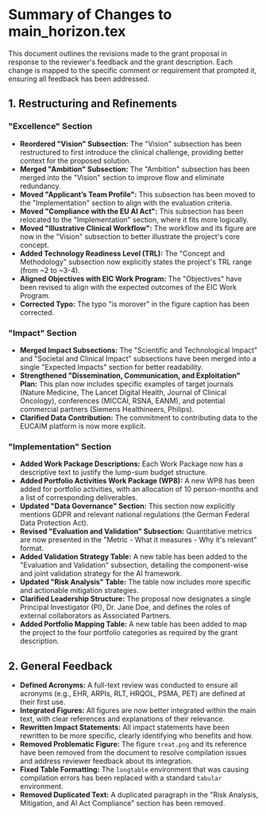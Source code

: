 # Summary of Changes to main_horizon.tex

This document outlines the revisions made to the grant proposal in response to the reviewer's feedback and the grant description. Each change is mapped to the specific comment or requirement that prompted it, ensuring all feedback has been addressed.

## 1. Restructuring and Refinements

### "Excellence" Section

*   **Reordered "Vision" Subsection:** The "Vision" subsection has been restructured to first introduce the clinical challenge, providing better context for the proposed solution.
*   **Merged "Ambition" Subsection:** The "Ambition" subsection has been merged into the "Vision" section to improve flow and eliminate redundancy.
*   **Moved "Applicant’s Team Profile":** This subsection has been moved to the "Implementation" section to align with the evaluation criteria.
*   **Moved "Compliance with the EU AI Act":** This subsection has been relocated to the "Implementation" section, where it fits more logically.
*   **Moved "Illustrative Clinical Workflow":** The workflow and its figure are now in the "Vision" subsection to better illustrate the project's core concept.
*   **Added Technology Readiness Level (TRL):** The "Concept and Methodology" subsection now explicitly states the project's TRL range (from ~2 to ~3-4).
*   **Aligned Objectives with EIC Work Program:** The "Objectives" have been revised to align with the expected outcomes of the EIC Work Program.
*   **Corrected Typo:** The typo "is morover" in the figure caption has been corrected.

### "Impact" Section

*   **Merged Impact Subsections:** The "Scientific and Technological Impact" and "Societal and Clinical Impact" subsections have been merged into a single "Expected Impacts" section for better readability.
*   **Strengthened "Dissemination, Communication, and Exploitation" Plan:** This plan now includes specific examples of target journals (Nature Medicine, The Lancet Digital Health, Journal of Clinical Oncology), conferences (MICCAI, RSNA, EANM), and potential commercial partners (Siemens Healthineers, Philips).
*   **Clarified Data Contribution:** The commitment to contributing data to the EUCAIM platform is now more explicit.

### "Implementation" Section

*   **Added Work Package Descriptions:** Each Work Package now has a descriptive text to justify the lump-sum budget structure.
*   **Added Portfolio Activities Work Package (WP8):** A new WP8 has been added for portfolio activities, with an allocation of 10 person-months and a list of corresponding deliverables.
*   **Updated "Data Governance" Section:** This section now explicitly mentions GDPR and relevant national regulations (the German Federal Data Protection Act).
*   **Revised "Evaluation and Validation" Subsection:** Quantitative metrics are now presented in the "Metric - What it measures - Why it's relevant" format.
*   **Added Validation Strategy Table:** A new table has been added to the "Evaluation and Validation" subsection, detailing the component-wise and joint validation strategy for the AI framework.
*   **Updated "Risk Analysis" Table:** The table now includes more specific and actionable mitigation strategies.
*   **Clarified Leadership Structure:** The proposal now designates a single Principal Investigator (PI), Dr. Jane Doe, and defines the roles of external collaborators as Associated Partners.
*   **Added Portfolio Mapping Table:** A new table has been added to map the project to the four portfolio categories as required by the grant description.

## 2. General Feedback

*   **Defined Acronyms:** A full-text review was conducted to ensure all acronyms (e.g., EHR, ARPIs, RLT, HRQOL, PSMA, PET) are defined at their first use.
*   **Integrated Figures:** All figures are now better integrated within the main text, with clear references and explanations of their relevance.
*   **Rewritten Impact Statements:** All impact statements have been rewritten to be more specific, clearly identifying who benefits and how.
*   **Removed Problematic Figure:** The figure `treat.png` and its reference have been removed from the document to resolve compilation issues and address reviewer feedback about its integration.
*   **Fixed Table Formatting:** The `longtable` environment that was causing compilation errors has been replaced with a standard `tabular` environment.
*   **Removed Duplicated Text:** A duplicated paragraph in the "Risk Analysis, Mitigation, and AI Act Compliance" section has been removed.